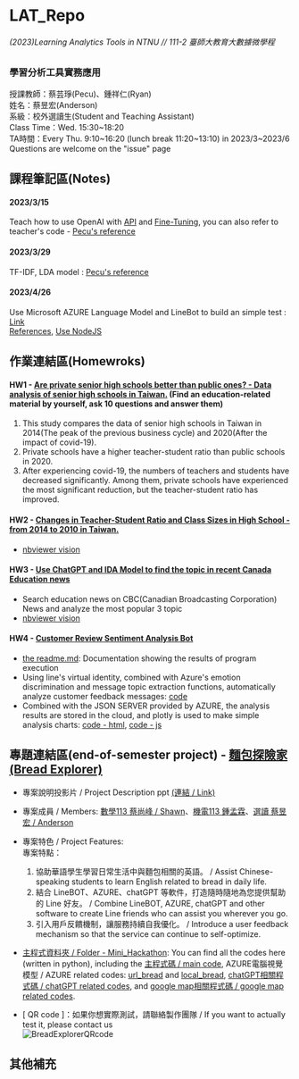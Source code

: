 # LAT_Repo  
###### (2023)Learning Analytics Tools in NTNU // 111-2 臺師大教育大數據微學程 
### 學習分析工具實務應用  
授課教師：蔡芸琤(Pecu)、鍾祥仁(Ryan)   
姓名：蔡昱宏(Anderson)  
系級：校外選讀生(Student and Teaching Assistant)  
Class Time：Wed. 15:30\~18:20  
TA時間：Every Thu. 9:10\~16:20 (lunch break 11:20\~13:10) in 2023/3\~2023/6  
Questions are welcome on the "issue" page 

## 課程筆記區(Notes)
#### 2023/3/15
Teach how to use OpenAI with [API](https://platform.openai.com/docs/guides/chat/introduction) and [Fine-Tuning](https://platform.openai.com/docs/guides/fine-tuning), you can also refer to teacher's code - [Pecu's reference](https://github.com/pecu/peculab/tree/main/ChatGPT)
#### 2023/3/29
TF-IDF, LDA model : [Pecu's reference](https://github.com/pecu/LAT/blob/main/HW3/TextMining.ipynb)
#### 2023/4/26
Use Microsoft AZURE Language Model and LineBot to build an simple test : [Link](https://github.com/AndersonTsaiTW/LAT_Repo/tree/main/Notes/AZURE%20Language%20model)  
[References](https://mobiledev.tw/language-service-hotel-review-bot/), [Use NodeJS](https://nodejs.org/zh-tw)


## 作業連結區(Homewroks)
#### HW1 - [Are private senior high schools better than public ones? - Data analysis of senior high schools in Taiwan.](https://github.com/AndersonTsaiTW/LAT_Repo/blob/main/HW1/HW1_HighSchool_Analysis.ipynb)  (Find an education-related material by yourself, ask 10 questions and answer them)
1. This study compares the data of senior high schools in Taiwan in 2014(The peak of the previous business cycle) and 2020(After the impact of covid-19).
2. Private schools have a higher teacher-student ratio than public schools in 2020.
3. After experiencing covid-19, the numbers of teachers and students have decreased significantly. Among them, private schools have experienced the most significant reduction, but the teacher-student ratio has improved.

#### HW2 - [Changes in Teacher-Student Ratio and Class Sizes in High School - from 2014 to 2010 in Taiwan.](https://github.com/AndersonTsaiTW/LAT_Repo/blob/main/HW2/HW2_HighSchool_Graph.ipynb)
* [nbviewer vision](https://nbviewer.org/github/AndersonTsaiTW/LAT_Repo/blob/main/HW2/HW2_HighSchool_Graph.ipynb)

#### HW3 - [Use ChatGPT and IDA Model to find the topic in recent Canada Education news](https://github.com/AndersonTsaiTW/LAT_Repo/blob/main/HW3/HW3_IDA_ChatGPT.ipynb)
* Search education news on CBC(Canadian Broadcasting Corporation) News and analyze the most popular 3 topic
* [nbviewer vision](https://nbviewer.org/github/AndersonTsaiTW/LAT_Repo/blob/main/HW3/HW3_IDA_ChatGPT.ipynb)
  
#### HW4 - [Customer Review Sentiment Analysis Bot](https://github.com/AndersonTsaiTW/LAT_Repo/tree/main/Notes/AZURE%20Language%20model)
* [the readme.md](https://github.com/AndersonTsaiTW/LAT_Repo/blob/main/Notes/AZURE%20Language%20model/readme.md): Documentation showing the results of program execution 
* Using line's virtual identity, combined with Azure's emotion discrimination and message topic extraction functions, automatically analyze customer feedback messages: [code](https://github.com/AndersonTsaiTW/LAT_Repo/blob/main/Notes/AZURE%20Language%20model/index.js)
* Combined with the JSON SERVER provided by AZURE, the analysis results are stored in the cloud, and plotly is used to make simple analysis charts: [code - html](https://github.com/AndersonTsaiTW/LAT_Repo/blob/main/Notes/AZURE%20Language%20model/index.html), [code - js](https://github.com/AndersonTsaiTW/LAT_Repo/blob/main/Notes/AZURE%20Language%20model/main.js)

## 專題連結區(end-of-semester project) - [麵包探險家(Bread Explorer)](https://github.com/AndersonTsaiTW/LAT_Repo/tree/main/Mini_Hackathon)
* 專案說明投影片 / Project Description ppt [(連結 / Link)](https://drive.google.com/drive/folders/1O0YNpWWHMssmgJTJc4bRilS4C7HKuTLE)
* 專案成員 / Members: [數學113 蔡尚峰 / Shawn](https://github.com/Shawn0604)、[機電113 鍾孟霖](https://github.com/mlchung1231)、[選讀 蔡昱宏 / Anderson](https://github.com/AndersonTsaiTW)
* 專案特色 / Project Features:  
專案特點：
  1. 協助華語學生學習日常生活中與麵包相關的英語。 / Assist Chinese-speaking students to learn English related to bread in daily life.
  2. 結合 LineBOT、AZURE、chatGPT 等軟件，打造隨時隨地為您提供幫助的 Line 好友。 / Combine LineBOT, AZURE, chatGPT and other software to create Line friends who can assist you wherever you go.
  3. 引入用戶反饋機制，讓服務持續自我優化。 / Introduce a user feedback mechanism so that the service can continue to self-optimize.
* [主程式資料夾 / Folder - Mini_Hackathon](https://github.com/AndersonTsaiTW/LAT_Repo/tree/main/Mini_Hackathon): You can find all the codes here (written in python), including the [主程式碼 / main code](https://github.com/AndersonTsaiTW/LAT_Repo/blob/main/Mini_Hackathon/Bread_Explorer.py), AZURE電腦視覺模型 / AZURE related codes: [url_bread](https://github.com/AndersonTsaiTW/LAT_Repo/blob/main/Mini_Hackathon/url_bread.py) and [local_bread](https://github.com/AndersonTsaiTW/LAT_Repo/blob/main/Mini_Hackathon/local_bread.py), [chatGPT相關程式碼 / chatGPT related codes](https://github.com/AndersonTsaiTW/LAT_Repo/blob/main/Mini_Hackathon/chatgptENG_cal.py), and [google map相關程式碼 / google map related codes](https://github.com/AndersonTsaiTW/LAT_Repo/blob/main/Mini_Hackathon/nearby_bakeries.py). 

* [ QR code ]：如果你想實際測試，請聯絡製作團隊 / If you want to actually test it, please contact us  
![BreadExplorerQRcode](https://github.com/AndersonTsaiTW/LAT_Repo/assets/113076298/7355e154-e0fc-40c3-a6b6-1cc938665c14)

## 其他補充
